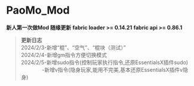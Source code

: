 # **PaoMo_Mod**  
 **新人第一次做Mod 随缘更新**
 **fabric loader >= 0.14.21**
 **fabric api >= 0.86.1**
> **更新日志**  
2024/2/3-新增“棍”、“空气”、“棍块（测试）”  
2024/2/4-新增gm指令方便切换模式  
2024/2/5-新增sudo指令(控制玩家执行指令,还原EssentialsX插件sudo)  
　　　　-新增v指令(隐身玩家,能用不完美,基本还原EssentialsX插件v隐身)
